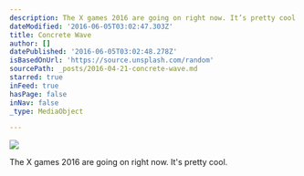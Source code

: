 ```yaml
---
description: The X games 2016 are going on right now. It’s pretty cool.
dateModified: '2016-06-05T03:02:47.303Z'
title: Concrete Wave
author: []
datePublished: '2016-06-05T03:02:48.278Z'
isBasedOnUrl: 'https://source.unsplash.com/random'
sourcePath: _posts/2016-04-21-concrete-wave.md
starred: true
inFeed: true
hasPage: false
inNav: false
_type: MediaObject

---
```

![](https://the-grid-user-content.s3-us-west-2.amazonaws.com/af4e6fb6-f22b-4cf4-b70e-5311f7333748.jpg)

The X games 2016 are going on right now. It's pretty cool.